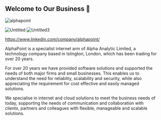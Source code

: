 ## Welcome to Our Business 👋 

![alphapoint](https://github.com/user-attachments/assets/187d6be2-0745-41e4-8fee-ea804558d9ae)    	

![Untitled](https://github.com/user-attachments/assets/c77aad1f-30c9-45c1-93e2-9464532761bd)	![Untitled3](https://github.com/user-attachments/assets/a01cbb8c-6866-4358-88b9-8cf7c3bfac67)


https://www.linkedin.com/company/alphapoint/


AlphaPoint is a specialist internet arm of Alpha Analytic Limited, a technology company based in Islington, London, which has been trading for over 20 years.

For over 20 years we have provided software solutions and supported the needs of both major firms and small businesses. This enables us to understand the need for reliablity, scalability and security, while also appreciating the requirement for cost effective and easily managed solutions.

We specialise in internet and cloud solutions to meet the business needs of today, supporting the needs of communication and collaboration with clients, partners and colleagues with flexible, manageable and scalable solutions.

<!--

**Here are some ideas to get you started:**

🙋‍♀️ A short introduction - what is your organization all about?
🌈 Contribution guidelines - how can the community get involved?
👩‍💻 Useful resources - where can the community find your docs? Is there anything else the community should know?
🍿 Fun facts - what does your team eat for breakfast?
🧙 Remember, you can do mighty things with the power of [Markdown](https://docs.github.com/github/writing-on-github/getting-started-with-writing-and-formatting-on-github/basic-writing-and-formatting-syntax)
-->
